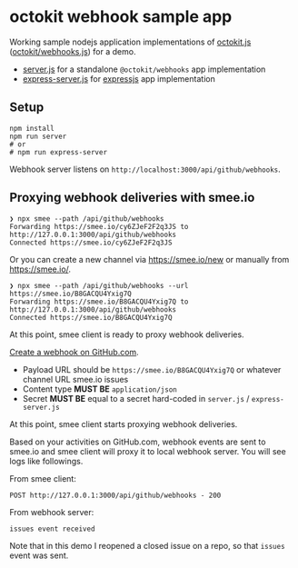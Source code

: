 # octokit webhook sample app

Working sample nodejs application implementations of [octokit.js](https://github.com/octokit/octokit.js) ([octokit/webhooks.js](https://github.com/octokit/webhooks.js)) for a demo.

- [server.js](https://github.com/kyanny/octokit-webhooks-sample/blob/main/server.js) for a standalone `@octokit/webhooks` app implementation
- [express-server.js](https://github.com/kyanny/octokit-webhooks-sample/blob/main/express-server.js) for [expressjs](https://expressjs.com/) app implementation

## Setup

```
npm install
npm run server
# or
# npm run express-server
```

Webhook server listens on `http://localhost:3000/api/github/webhooks`.

## Proxying webhook deliveries with smee.io

```
❯ npx smee --path /api/github/webhooks
Forwarding https://smee.io/cy6ZJeF2F2q3JS to http://127.0.0.1:3000/api/github/webhooks
Connected https://smee.io/cy6ZJeF2F2q3JS
```

Or you can create a new channel via https://smee.io/new or manually from https://smee.io/.

```
❯ npx smee --path /api/github/webhooks --url https://smee.io/B8GACQU4Yxig7Q
Forwarding https://smee.io/B8GACQU4Yxig7Q to http://127.0.0.1:3000/api/github/webhooks
Connected https://smee.io/B8GACQU4Yxig7Q
```

At this point, smee client is ready to proxy webhook deliveries.

[Create a webhook on GitHub.com](https://docs.github.com/en/webhooks/using-webhooks/creating-webhooks).

- Payload URL should be `https://smee.io/B8GACQU4Yxig7Q` or whatever channel URL smee.io issues
- Content type **MUST BE** `application/json`
- Secret **MUST BE** equal to a secret hard-coded in `server.js` / `express-server.js`

At this point, smee client starts proxying webhook deliveries.

Based on your activities on GitHub.com, webhook events are sent to smee.io and smee client will proxy it to local webhook server. You will see logs like followings.

From smee client:

```
POST http://127.0.0.1:3000/api/github/webhooks - 200
```

From webhook server:

```
issues event received
```

Note that in this demo I reopened a closed issue on a repo, so that `issues` event was sent.
